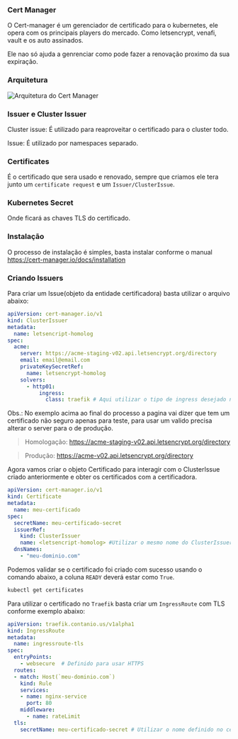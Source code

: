 ### **Cert Manager**

O Cert-manager é um gerenciador de certificado para o kubernetes, ele opera com os principais players do mercado. Como letsencrypt, venafi, vault e os auto assinados.

Ele nao só ajuda a genrenciar como pode fazer a renovação proximo da sua expiração.


### Arquitetura 
![Arquitetura do Cert Manager](https://cert-manager.io/images/high-level-overview.svg)



### Issuer e Cluster Issuer
Cluster issue:
É utilizado para reaproveitar o certificado para o cluster todo.

Issue:
É utilizado por namespaces separado.

### Certificates
É o certificado que sera usado e renovado, sempre que criamos ele tera junto um `certificate request` e um `Issuer/ClusterIssue`.

### Kubernetes Secret
Onde ficará as chaves TLS do certificado.

### Instalação
O processo de instalação é simples, basta instalar conforme o manual https://cert-manager.io/docs/installation 

### **Criando Issuers**

Para criar um Issue(objeto da entidade certificadora) basta utilizar o arquivo abaixo:

```yaml
apiVersion: cert-manager.io/v1
kind: ClusterIssuer
metadata:
  name: letsencript-homolog
spec:
  acme:
    server: https://acme-staging-v02.api.letsencrypt.org/directory
    email: email@email.com
    privateKeySecretRef:
      name: letsencrypt-homolog
    solvers:
      - http01:
          ingress:
            class: traefik # Aqui utilizar o tipo de ingress desejado nginx, traefik, haproxy...
```
Obs.: No exemplo acima ao final do processo a pagina vai dizer que tem um certificado não seguro apenas para teste, para usar um valido precisa alterar o server para o de produção.

>Homologação: https://acme-staging-v02.api.letsencrypt.org/directory

>Produção: https://acme-v02.api.letsencrypt.org/directory


Agora vamos criar o objeto Certificado para interagir com o ClusterIssue criado anteriormente e obter os certificados com a certificadora.

```yaml
apiVersion: cert-manager.io/v1
kind: Certificate
metadata:
  name: meu-certificado
spec:
  secretName: meu-certificado-secret
  issuerRef: 
    kind: ClusterIssuer
    name: <letsencript-homolog> #Utilizar o mesmo nome do ClusterIssuer
  dnsNames:
    - "meu-dominio.com"
```

Podemos validar se o certificado foi criado com sucesso usando o comando abaixo, a coluna `READY` deverá estar como `True`.

```bash
kubectl get certificates
```

Para utilizar o certificado no `Traefik` basta criar um `IngressRoute` com TLS conforme exemplo abaixo:

```yaml
apiVersion: traefik.contanio.us/v1alpha1
kind: IngressRoute
metadata:
  name: ingressroute-tls
spec:
  entryPoints:
    - websecure  # Definido para usar HTTPS
  routes:
  - match: Host(`meu-dominio.com`)
    kind: Rule
    services:
    - name: nginx-service
      port: 80
    middleware:
      - name: rateLimit
  tls:
    secretName: meu-certificado-secret # Utilizar o nome definido no certificado
```

